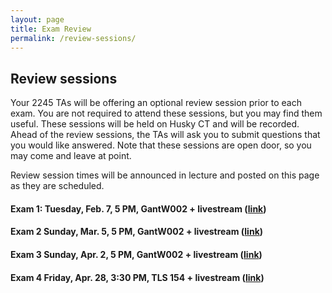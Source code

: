 ```yaml
---
layout: page
title: Exam Review
permalink: /review-sessions/
---
```


## Review sessions

Your 2245 TAs will be offering an optional review session prior to each exam. You are not required to attend these sessions, but you may find them useful. These sessions will be held on Husky CT and will be recorded. Ahead of the review sessions, the TAs will ask you to submit questions that you would like answered. Note that these sessions are open door, so you may come and leave at point. 

Review session times will be announced in lecture and posted on this page as they are scheduled.

#### Exam 1: Tuesday, Feb. 7, 5 PM, GantW002 + livestream ([link](http://www.kaltura.com/tiny/ov4ig))

#### Exam 2 Sunday, Mar. 5, 5 PM, GantW002 + livestream ([link](http://www.kaltura.com/tiny/ov4ig))

#### Exam 3 Sunday, Apr. 2, 5 PM, GantW002 + livestream ([link](http://www.kaltura.com/tiny/ov4ig))

#### Exam 4 Friday, Apr. 28, 3:30 PM, TLS 154 + livestream ([link](http://www.kaltura.com/tiny/iry5o))




